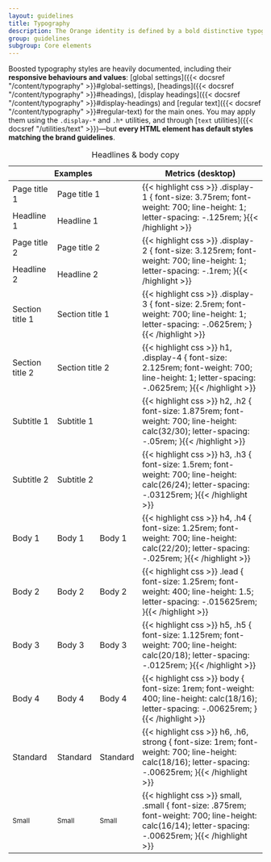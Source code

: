 ```yaml
---
layout: guidelines
title: Typography
description: The Orange identity is defined by a bold distinctive typographic style. Being rigorous about our typography application is a key part of maintaining a strong, consistent brand identity.
group: guidelines
subgroup: Core elements
---
```


Boosted typography styles are heavily documented, including their **responsive behaviours and values**: [global settings]({{< docsref "/content/typography" >}}#global-settings), [headings]({{< docsref "/content/typography" >}}#headings), [display headings]({{< docsref "/content/typography" >}}#display-headings) and [regular text]({{< docsref "/content/typography" >}}#regular-text) for the main ones. You may apply them using the `.display-*` and `.h*` utilities, and through [`text` utilities]({{< docsref "/utilities/text" >}})—but **every HTML element has default styles matching the brand guidelines**.

<table class="table table-typography">
  <caption>Headlines & body copy</caption>
  <thead>
    <tr>
      <th scope="col" colspan="3">Examples</th>
      <th scope="col">Metrics <span class="text-muted fw-normal">(desktop)</span></th>
    </tr>
  </thead>
  <tbody class="align-bottom">
    <tr class="border-0">
      <td>
        <span class="display-1">Page title 1</span>
      </td>
      <td colspan="2">
        <span class="display-1 text-primary">Page title 1</span>
      </td>
      <td rowspan="2" class="align-middle">
        {{< highlight css >}}
.display-1 {
  font-size: 3.75rem;
  font-weight: 700;
  line-height: 1;
  letter-spacing: -.125rem;
 }{{< /highlight >}}
      </td>
    </tr>
    <tr>
      <td>
        <span class="display-1">Headline 1</span>
      </td>
      <td colspan="2">
        <span class="display-1 text-primary">Headline 1</span>
      </td>
    </tr>
    <tr class="border-0">
      <td>
        <span class="display-2">Page title 2</span>
      </td>
      <td colspan="2">
        <span class="display-2 text-primary">Page title 2</span>
      </td>
      <td rowspan="2" class="align-middle">
        {{< highlight css >}}
.display-2 {
  font-size: 3.125rem;
  font-weight: 700;
  line-height: 1;
  letter-spacing: -.1rem;
 }{{< /highlight >}}
      </td>
    </tr>
    <tr>
      <td>
        <span class="display-2">Headline 2</span>
      </td>
      <td colspan="2">
        <span class="display-2 text-primary">Headline 2</span>
      </td>
    </tr>
    <tr>
      <td>
        <span class="display-3">Section title 1</span>
      </td>
      <td colspan="2">
        <span class="display-3 text-primary">Section title 1</span>
      </td>
      <td>
        {{< highlight css >}}
.display-3 {
  font-size: 2.5rem;
  font-weight: 700;
  line-height: 1;
  letter-spacing: -.0625rem;
 }{{< /highlight >}}
      </td>
    </tr>
    <tr>
      <td>
        <span class="display-4">Section title 2</span>
      </td>
      <td colspan="2">
        <span class="display-4 text-primary">Section title 2</span>
      </td>
      <td>
        {{< highlight css >}}
h1, .display-4 {
  font-size: 2.125rem;
  font-weight: 700;
  line-height: 1;
  letter-spacing: -.0625rem;
 }{{< /highlight >}}
      </td>
    </tr>
    <tr>
      <td>
        <span class="h2">Subtitle 1</span>
      </td>
      <td colspan="2">
        <span class="h2 text-primary">Subtitle 1</span>
      </td>
      <td>
        {{< highlight css >}}
h2, .h2 {
  font-size: 1.875rem;
  font-weight: 700;
  line-height: calc(32/30);
  letter-spacing: -.05rem;
 }{{< /highlight >}}
      </td>
    </tr>
    <tr>
      <td>
        <span class="h3">Subtitle 2</span>
      </td>
      <td colspan="2">
        <span class="h3 text-primary">Subtitle 2</span>
      </td>
      <td>
        {{< highlight css >}}
h3, .h3 {
  font-size: 1.5rem;
  font-weight: 700;
  line-height: calc(26/24);
  letter-spacing: -.03125rem;
 }{{< /highlight >}}
      </td>
    </tr>
    <tr>
      <td>
        <span class="h4">Body 1</span>
      </td>
      <td>
        <span class="h4 text-primary">Body 1</span>
      </td>
      <td>
        <span class="h4 text-muted">Body 1</span>
      </td>
      <td>
        {{< highlight css >}}
h4, .h4 {
  font-size: 1.25rem;
  font-weight: 700;
  line-height: calc(22/20);
  letter-spacing: -.025rem;
 }{{< /highlight >}}
      </td>
    </tr>
    <tr>
      <td>
        <span class="lead">Body 2</span>
      </td>
      <td>
        <span class="lead text-primary">Body 2</span>
      </td>
      <td>
        <span class="lead text-muted">Body 2</span>
      </td>
      <td>
{{< highlight css >}}
.lead {
  font-size: 1.25rem;
  font-weight: 400;
  line-height: 1.5;
  letter-spacing: -.015625rem;
 }{{< /highlight >}}
      </td>
    </tr>
    <tr>
      <td>
        <span class="h5">Body 3</span>
      </td>
      <td>
        <span class="h5 text-primary">Body 3</span>
      </td>
      <td>
        <span class="h5 text-muted">Body 3</span>
      </td>
      <td>
{{< highlight css >}}
h5, .h5 {
  font-size: 1.125rem;
  font-weight: 700;
  line-height: calc(20/18);
  letter-spacing: -.0125rem;
 }{{< /highlight >}}
      </td>
    </tr>
    <tr>
      <td>
        <span class="h6 fw-normal">Body 4</span>
      </td>
      <td>
        <span class="h6 fw-normal text-primary">Body 4</span>
      </td>
      <td>
        <span class="h6 fw-normal text-muted">Body 4</span>
      </td>
      <td>
{{< highlight css >}}
body {
  font-size: 1rem;
  font-weight: 400;
  line-height: calc(18/16);
  letter-spacing: -.00625rem;
 }{{< /highlight >}}
      </td>
    </tr>
    <tr>
      <td>
        <span class="fw-bold bs-text-standard">Standard</span>
      </td>
      <td>
        <span class="fw-bold text-primary bs-text-standard">Standard</span>
      </td>
      <td>
        <span class="fw-bold text-muted bs-text-standard">Standard</span>
      </td>
      <td>
{{< highlight css >}}
h6, .h6, strong {
  font-size: 1rem;
  font-weight: 700;
  line-height: calc(18/16);
  letter-spacing: -.00625rem;
 }{{< /highlight >}}
      </td>
    </tr>
    <tr>
      <td>
        <small class="fw-bold">Small</small>
      </td>
      <td>
        <small class="fw-bold text-primary">Small</small>
      </td>
      <td>
        <small class="fw-bold text-muted">Small</small>
      </td>
      <td>
{{< highlight css >}}
small, .small {
  font-size: .875rem;
  font-weight: 700;
  line-height: calc(16/14);
  letter-spacing: -.00625rem;
 }{{< /highlight >}}
      </td>
    </tr>
  </tbody>
</table>

